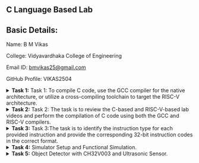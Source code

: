 ## C Language Based Lab
## Basic Details:
Name: B M Vikas

College: Vidyavardhaka College of Engineering

Email ID: bmvikas25@gmail.com

GitHub Profile: VIKAS2504
<details>
<summary><b>Task 1:</b> Task 1: To compile C code, use the GCC compiler for the native architecture, or utilize a cross-compiling toolchain to target the RISC-V architecture. </summary>   
<br>
   
### Compilation using GCC Compiler

Execution of sum1ton.c file

1. Open the bash terminal and navigate to the directory where you want to create your file.
2. Run the following command to create and open the file in the editor:
   ```bash
   gedit sum1ton.c
3. Use these commands to run the C code:
   ```bash
   gcc sum_1ton.c
   ./a.out
  ![Code](https://github.com/user-attachments/assets/c3bbbc08-4d9c-4292-8bd0-3be40754b7f1)

### RISC-V
  ```
  cat sum1ton.c
  riscv64-unknown-elf-gcc -O1 -mabi=lp64 -march=rv64i -o sum1ton.o sum1ton.c
  riscv64-unknown-elf-objdump -d sum1ton.o
  ```

![riscv](https://github.com/user-attachments/assets/530c95b8-4d3d-4bdf-a3ad-286740dc4f70)

To locate main in code use `/main`
![riscvmain](https://github.com/user-attachments/assets/5ba725be-498b-4b3a-8421-e60a96e78ea3)
</details>

<details>
<summary><b>Task 2:</b> Task 2: The task is to review the C-based and RISC-V-based lab videos and perform the compilation of C code using both the GCC and RISC-V compilers. </summary>   
<br>
   
### RISC-V SPIKE Simulator 

This guide provides detailed instructions to install *SPIKE, a RISC-V ISA simulator, and the **Proxy Kernel (pk)* for running RISC-V programs. By following this document, you can test, debug, and analyze RISC-V applications efficiently.  

### Introduction to SPIKE  
SPIKE is an open-source simulator for the RISC-V ISA, written in C++. It models RISC-V cores and cache systems, allowing developers to test programs and operating systems like Linux without requiring actual hardware.  

### Testing SPIKE with a Sample Program  

Test your SPIKE installation using a simple program (sum_1ton.c). Compile and execute it with both GCC and the RISC-V compiler to compare results.  

### Compile and Run with GCC 
```
gcc sum_1ton.c  
./a.out
```
![VirtualBox_vsdworkshop_13_01_2025_20_50_53](https://github.com/user-attachments/assets/6e9fa614-7db8-4e08-a1ca-100ae25d6ce5)

  
### Compile and Run with SPIKE  
```
spike pk sum_1ton.o
```
### Assembly Code Analysis  

To inspect the assembly language output of a compiled program, use:  
```
riscv64-unknown-elf-objdump -d sum_1ton.o | less
```
![VirtualBox_vsdworkshop_13_01_2025_20_48_01](https://github.com/user-attachments/assets/037ef66d-fc3d-4c91-9249-0eb3c95f8c07)



### Debugging RISC-V Programs with SPIKE  

Debug your programs by following these steps:  

1. Open the debugger:  
   ``` sh
   spike -d pk sum_1ton.o
   ```
2. Perform debugging tasks using the interactive terminal.  

### Compiler Optimization Levels  

Use optimization flags during compilation to observe how the output changes:  

-O1 Optimization:** Basic optimizations for improved performance without significant trade-offs. 

-Ofast Optimization:** Aggressive optimizations that maximize performance but may compromise accuracy.  

Compare the objdump outputs for different optimization levels to analyze their impact.  
![VirtualBox_vsdworkshop_13_01_2025_20_47_10](https://github.com/user-attachments/assets/3eb307b4-0284-4501-b521-34d2f4d0317e)
</details>

<details>
<summary><b>Task 3:</b> Task 3:The task is to identify the instruction type for each provided instruction and provide the corresponding 32-bit instruction codes in the correct format. </summary>   
<br>
   
# Understanding RISC-V Instruction Set Architecture (ISA)

## RISC-V Instruction Formats
In RISC-V, the instruction format specifies how machine language instructions are structured for execution. These instructions consist of binary data (0s and 1s), where different segments indicate the operation to be performed and the data location. The following are the six primary instruction formats in RISC-V:

- R-format
- I-format
- S-format
- B-format
- U-format
- J-format

Each of these formats plays a crucial role in defining how the processor interprets and executes instructions.

![Screenshot 2025-01-15 162208](https://github.com/user-attachments/assets/a9f9bf72-e753-40b6-9635-2d6cdd1737db)

---

## R-Type Instructions :
Used for register-register operations, such as arithmetic and logic operations. The format includes fields for two source registers, a destination register, and the operation type.

| **Field**  | **Bit Size** | **Description**                                                  |
|------------|--------------|------------------------------------------------------------------|
| `opcode`   | 7            | Operation code to determine the type of instruction.            |
| `rd`       | 5            | Destination register to store the result.                       |
| `func3`    | 3            | Specifies the operation category (arithmetic, logical, etc.).   |
| `rs1`      | 5            | First source register.                                          |
| `rs2`      | 5            | Second source register.                                         |
| `func7`    | 7            | Provides additional operation-specific details.                 |
| **Total**  | 32           |                                                                |


Ex : add x3, x1, x2

- Opcode: add
- Format: add rd, rs1, rs2

   - rd: Destination register (where the result is stored) – x3
   
   - rs1: First source register – x1
   
   - rs2: Second source register – x2

![R-type](https://github.com/maazm007/vsdsquadron-mini-internship/assets/83294849/4a17f03e-ae74-4809-a8d9-79924fb8b421) 
---

## I-Type Instructions : 
Used for operations involving immediate values, such as load, arithmetic, and branch instructions. It includes a 12-bit immediate, a source register, and a destination register.

| **Field**    | **Bit Size** | **Description**                                                  |
|--------------|--------------|------------------------------------------------------------------|
| `opcode`     | 7            | Operation code to determine the type of instruction.            |
| `rd`         | 5            | Destination register to store the result.                       |
| `func3`      | 3            | Specifies the operation category.                               |
| `rs1`        | 5            | Source register.                                                |
| `imm[11:0]`  | 12           | 12-bit signed immediate value.                                  |
| **Total**    | 32           |                                                                |

Ex : lw x3, 4(x1)

- Opcode: lw
- Format: lw rd, imm(rs1)

   - rd: Destination register (where the value is stored) – x3

   - imm: Immediate value (offset) – 4

   - rs1: Base register – x1
     
![I-type](https://github.com/maazm007/vsdsquadron-mini-internship/assets/83294849/4a53f5fa-d55a-4308-8f93-a0f2f3aedba0)
---

## S-Type Instructions :
Used for store instructions. It includes a 12-bit immediate (representing the offset), and two registers—one holding the data to store and the other holding the address.

| **Field**    | **Bit Size** | **Description**                                                  |
|--------------|--------------|------------------------------------------------------------------|
| `opcode`     | 7            | Operation code to determine the type of instruction.            |
| `imm[11:5]`  | 7            | Upper bits of a 12-bit signed immediate value.                  |
| `rs1`        | 5            | Base address register for memory operations.                   |
| `rs2`        | 5            | Register containing the value to store.                        |
| `imm[4:0]`   | 5            | Lower bits of a 12-bit signed immediate value.                  |
| `func3`      | 3            | Specifies data size and type.                                   |
| **Total**    | 32           |                                                                |

Ex : sw x3, 8(x1)

- Opcode: sw
- Format: sw rs2, imm(rs1)

   - rs2: Source register (the value to be stored) – x3

   - imm: Immediate value (offset) – 8

   - rs1: Base register (used for the address calculation) – x1

![s-type](https://github.com/maazm007/vsdsquadron-mini-internship/assets/83294849/fc9ddedc-4c99-4b6f-9765-c2e8c8e29302)
---

## B-Type Instructions :
Used for branch instructions that compare two registers and branch if the comparison is true. It includes a 12-bit immediate for the branch offset and two registers to compare.



| **Field**    | **Bit Size** | **Description**                                                  |
|--------------|--------------|------------------------------------------------------------------|
| `opcode`     | 7            | Operation code to determine the type of instruction.            |
| `imm[12]`    | 1            | Most significant bit of a 12-bit signed immediate value.        |
| `imm[10:5]`  | 6            | Upper middle bits of the immediate value.                       |
| `rs1`        | 5            | First source register for evaluating branch conditions.         |
| `rs2`        | 5            | Second source register for evaluating branch conditions.        |
| `func3`      | 3            | Specifies the branch condition.                                 |
| `imm[4:1]`   | 4            | Lower middle bits of the immediate value.                       |
| `imm[11]`    | 1            | Another middle bit of the immediate value.                      |
| **Total**    | 32           |                                                                |

Ex : beq x1, x2, label

- Opcode: beq
- Format: beq rs1, rs2, offset

   - rs1: First source register – x1
   
   - rs2: Second source register – x2
   
   - offset: The branch offset, calculated relative to the current PC – label

![B-type](https://github.com/maazm007/vsdsquadron-mini-internship/assets/83294849/14486f41-f3e4-4c4a-85b0-9acc56be3f46)
---

## U-Type Instructions : 
Used for upper immediate instructions that load 20-bit immediate values into the upper 20 bits of a register, such as LUI(Load Upper Immediate)and AUIPC(Add Upper Immediate to PC).

| **Field**     | **Bit Size** | **Description**                                                  |
|---------------|--------------|------------------------------------------------------------------|
| `opcode`      | 7            | Operation code to determine the type of instruction.            |
| `rd`          | 5            | Destination register to store the immediate value.              |
| `imm[31:12]`  | 20           | 20-bit upper immediate value.                                   |
| **Total**     | 32           |                                                                |

Ex : lui x5, 0x12345

- Opcode: lui
- Format: lui rd, imm[31:12]

   - rd: Destination register – x5
   
   - imm[31:12]: Upper 20 bits of the immediate value – 0x12345

![u-type](https://github.com/maazm007/vsdsquadron-mini-internship/assets/83294849/4f3df58b-8c0c-45c6-ba39-a196547dd38f)
---

## J-Type Instructions : 
Used for jump instructions, such as JAL(Jump and Link). It includes a 20-bit immediate value representing the jump address offset.

| **Field**     | **Bit Size** | **Description**                                                  |
|---------------|--------------|------------------------------------------------------------------|
| `opcode`      | 7            | Operation code to determine the type of instruction.            |
| `rd`          | 5            | Register to store the return address.                           |
| `imm[20]`     | 1            | Most significant bit of a 20-bit signed immediate value.        |
| `imm[10:1]`   | 10           | Lower middle bits of the immediate value.                       |
| `imm[11]`     | 1            | Another middle bit of the immediate value.                      |
| `imm[19:12]`  | 8            | Upper middle bits of the immediate value.                       |
| **Total**     | 32           |                                                                |

Ex : jal x1, 0x1000

- Opcode: jal
- Format: jal rd, offset

   - rd: Destination register (the return address) – x1
   
   - offset: The jump offset, relative to the current PC – 0x1000

![j-type](https://github.com/maazm007/vsdsquadron-mini-internship/assets/83294849/5dc9a9be-4048-4a35-a99e-7b4a0075caa0)
---

# RISC-V Instruction Analysis

This repository contains an analysis of 15 unique RISC-V instructions extracted from an object file. Each instruction is decoded to include its opcode, format, machine code, and binary representation.

## Overview

This project provides a breakdown of 15 RISC-V instructions. It explains their functionality and how they are encoded in machine language, making it useful for developers interested in low-level programming or CPU architecture.

## 15 Unique Instruction Details

Here are the 15 instructions analyzed in the below attached objdump file:
![objdump](https://github.com/user-attachments/assets/fd16a51e-5ece-4116-9435-bf605906d791)


### 1. `lui`
- **Description:** Load Upper Immediate - Loads a 20-bit immediate into the upper 20 bits of a register.
- **Example:** `00021537`
  - Opcode: `0110111`
  - Format: U-type
  - Binary: `00000000001000010101000000110111`

### 2. `addi`
- **Description:** Add Immediate - Adds an immediate value to a register.
- **Example:** `ff010113`
  - Opcode: `0010011`
  - Format: I-type
  - Binary: `11111111000000010000000000010011`

### 3. `li`
- **Description:** Load Immediate - Loads a small immediate into a register (pseudo-instruction for `addi`).
- **Example:** `00f00613`
  - Opcode: `0010011`
  - Format: I-type
  - Binary: `00000000111100000000000001100011`

### 4. `sd`
- **Description:** Store Doubleword - Stores a 64-bit value from a register into memory.
- **Example:** `00113423`
  - Opcode: `0100111`
  - Format: S-type
  - Binary: `00000000000100010011010000100011`

### 5. `jal`
- **Description:** Jump and Link - Jumps to a specified address and stores the return address in a register.
- **Example:** `340000ef`
  - Opcode: `1101111`
  - Format: J-type
  - Binary: `00110100000000000000000011101111`

### 6. `ld`
- **Description:** Load Doubleword - Loads a 64-bit value from memory into a register.
- **Example:** `00813083`
  - Opcode: `0000011`
  - Format: I-type
  - Binary: `00000000100000010011000010000011`

### 7. `ret`
- **Description:** Return from subroutine (pseudo-instruction for `jalr`).
- **Example:** `00008067`
  - Opcode: `1100111`
  - Format: I-type
  - Binary: `00000000000000001000000001100111`

### 8. `auipc`
- **Description:** Add Upper Immediate to PC - Adds a 20-bit immediate to the program counter.
- **Example:** `ffff0797`
  - Opcode: `0010111`
  - Format: U-type
  - Binary: `11111111111111110000011110010111`

### 9. `beqz`
- **Description:** Branch if Equal to Zero (pseudo-instruction for `beq`).
- **Example:** `00078863`
  - Opcode: `1100011`
  - Format: B-type
  - Binary: `00000000000001111000100001100011`

### 10. `sub`
- **Description:** Subtract - Subtracts the value in one register from another.
- **Example:** `40a60633`
  - Opcode: `0110011`
  - Format: R-type
  - Binary: `01000000101001100000011000110011`

### 11. `j`
- **Description:** Unconditional Jump (pseudo-instruction for `jal`).
- **Example:** `0c00006f`
  - Opcode: `1101111`
  - Format: J-type
  - Binary: `00001100000000000000000001101111`

### 12. `lw`
- **Description:** Load Word - Loads a 32-bit value from memory into a register.
- **Example:** `00012503`
  - Opcode: `0000011`
  - Format: I-type
  - Binary: `00000000000000010010010100000011`

### 13. `jalr`
- **Description:** Jump and Link Register - Jumps to an address in a register and saves the return address.
- **Example:** `f7dff0ef`
  - Opcode: `1100111`
  - Format: I-type
  - Binary: `11110111110111111111000011101111`

### 14. `slli`
- **Description:** Shift Left Logical Immediate - Shifts a register value left by an immediate value.
- **Example:** `00009613`
  - Opcode: `0010011`
  - Format: I-type
  - Binary: `00000000000010010110000001100011`

### 15. `or`
- **Description:** Bitwise OR - Performs a bitwise OR operation between two registers.
- **Example:** `00560633`
  - Opcode: `0110011`
  - Format: R-type
  - Binary: `00000000010101100000011000110011`

</details>

<details>
<summary><b>Task 4:</b> Simulator Setup and Functional Simulation. </summary>   
<br>

### Installation of Iverilog and GTKWave

The installation of Iverilog and GTKWave can be completed using the commands specified below:

```bash
sudo apt update
sudo apt install iverilog
sudo apt install gtkwave
```
A directory is created and execution of verilog and testbench code is done for waveform generation:

![waveform generation](https://github.com/user-attachments/assets/d6580e4a-de93-4f8d-8dc5-093979681fc4)

### Generated Waveform

To view the generated waveform, use the following commands:

```bash
./iiitb_rv32ib
gtkwave iiitb_rv32i.vcd
```
Waveform:
![waveform](https://github.com/user-attachments/assets/4d6d6875-875b-4380-812d-337d08b7d0d5)


### Studying the waveform behavior of different RISC-V instructions

Instruction 1: ADD R6, R2, R1 

![Image 1](https://github.com/user-attachments/assets/37299fb4-bfcf-4272-ad2b-667d042e2479)

---
Instruction 2: SUB R7, R1, R2

![Image 2](https://github.com/user-attachments/assets/4aa852c0-1640-4ebb-b14f-cc6f8fede198)

---
Instruction 3: AND R8, R1, R3

![Image 3](https://github.com/user-attachments/assets/5bb321c2-f3d0-466a-a430-65d472e0dea1)

---
Instruction 4: OR R9, R2, R5

![Image 4](https://github.com/user-attachments/assets/515a22e5-32e9-417c-900d-328b3c619f73)


---

Instruction 5: XOR R10, R1, R4

![Image 5](https://github.com/user-attachments/assets/fa1f9175-2006-4671-9fbb-d4963fc99a90)

---

Instruction 6: SLT R1, R2, R4

![Image 6](https://github.com/user-attachments/assets/55f6deda-1fb2-4fee-896b-20193b3933ec)

---

Instruction 7: ADDI R12, R4, 5

![Image 7](https://github.com/user-attachments/assets/90978298-e69f-4205-9ad3-0a9717fbf9eb)

---

Instruction 8: BEQ R0, R0, 15

![Image 8](https://github.com/user-attachments/assets/4b369951-0f2c-47ff-a2a0-f0ff381c9956)

---

Instruction 9:sw r3,r1,2

![Image 9](https://github.com/user-attachments/assets/f334403e-3a6a-404f-a4fa-66a5070c0fab)

---

Instruction 10:lw r13,r1,2

![Image 10](https://github.com/user-attachments/assets/0f547932-3d99-4a1c-a4fd-ab07e5775ce5)

---
RISCV-5stage-instruction-waveform

![Image 11](https://github.com/user-attachments/assets/99ae5b5a-0eba-4def-9152-f85ce9b87f5c)

</details>

<details>
<summary><b>Task 5:</b> Object Detector with CH32V003 and Ultrasonic Sensor. </summary>   
<br>
   
## Object Detector with CH32V003 and Ultrasonic Sensor

## Overview
The Object Detector project integrates an ultrasonic sensor with the CH32V003 RISC-V processor to detect nearby objects. By utilizing the ultrasonic sensor, the system can detect objects within its range and alert the user by switching on an LED. This project is designed for various applications, including obstacle detection, proximity sensing, and as a component in larger automated systems.

## Components Required
### 1. Hardware
- CH32V003 RISC-V processor
- Ultrasonic sensor (HC-SR04)
- LED
- Power Supply
- Breadboard
- Jumper Wires

### 2. Software
- VSCode
- PlatformIO

## Hardware Connections
The ultrasonic sensor is connected to the VSDSquadron Mini as follows:

| Ultrasonic Sensor Pin | VSDSquadron Mini Pin |
|----------------------|----------------------|
| TRIG                | PD2                  |
| ECHO                | PD4                  |
| GND                 | GND                  |
| VCC                 | 3.3V                 |


## API Reference

- `USART_Printf_Init()`: Initializes the USART peripheral for debugging and output.
- `Delay_Ms(ms)`: Generates a millisecond delay, useful for timing and sensor control.
- `GPIO_ReadInputDataBit(GPIOx, PIN)`: Reads the state of an input pin.
- `GPIO_WriteBit(GPIOx, PIN, BitVal)`: Sets or clears a specific output pin, used for controlling the LED and the ultrasonic sensor’s trigger.

![Uploading Connections.jpg…]()

</details>



